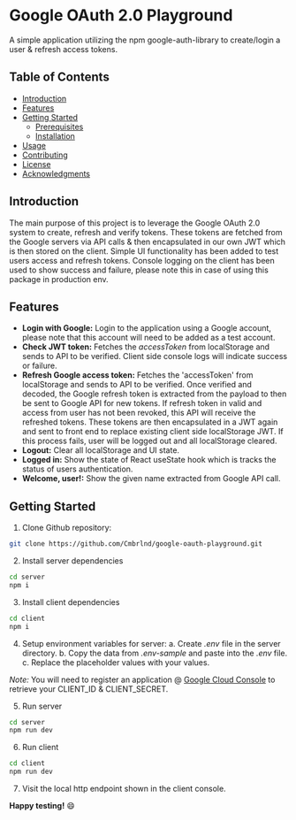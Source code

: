 # Google OAuth 2.0 Playground

A simple application utilizing the npm google-auth-library to create/login a user & refresh access tokens.

## Table of Contents

- [Introduction](#introduction)
- [Features](#features)
- [Getting Started](#getting-started)
  - [Prerequisites](#prerequisites)
  - [Installation](#installation)
- [Usage](#usage)
- [Contributing](#contributing)
- [License](#license)
- [Acknowledgments](#acknowledgments)

## Introduction

The main purpose of this project is to leverage the Google OAuth 2.0 system to create, refresh and verify tokens.
These tokens are fetched from the Google servers via API calls & then encapsulated in our own JWT which is then stored on the client.
Simple UI functionality has been added to test users access and refresh tokens.
Console logging on the client has been used to show success and failure, please note this in case of using this package in production env.

## Features

- **Login with Google:** Login to the application using a Google account, please note that this account will need to be added as a test account.
- **Check JWT token:** Fetches the _accessToken_ from localStorage and sends to API to be verified. Client side console logs will indicate success or failure.
- **Refresh Google access token:** Fetches the 'accessToken' from localStorage and sends to API to be verified. Once verified and decoded, the Google refresh token is extracted from the payload to then be sent to Google API for new tokens. If refresh token in valid and access from user has not been revoked, this API will receive the refreshed tokens. These tokens are then encapsulated in a JWT again and sent to front end to replace existing client side localStorage JWT. If this process fails, user will be logged out and all localStorage cleared.
- **Logout:** Clear all localStorage and UI state.
- **Logged in:** Show the state of React useState hook which is tracks the status of users authentication.
- **Welcome, user!:** Show the given name extracted from Google API call.

## Getting Started

1. Clone Github repository:
  ```bash
  git clone https://github.com/Cmbrlnd/google-oauth-playground.git
  ```

2. Install server dependencies
  ```bash
  cd server
  npm i
  ```

3. Install client dependencies
  ```bash
  cd client
  npm i
  ```

4. Setup environment variables for server:
  a. Create _.env_ file in the server directory.
  b. Copy the data from _.env-sample_ and paste into the _.env_ file.
  c. Replace the placeholder values with your values.

  _Note:_ You will need to register an application @ [Google Cloud Console](https://console.cloud.google.com/) to retrieve your CLIENT_ID & CLIENT_SECRET.

5. Run server
  ```bash
  cd server
  npm run dev
  ```

6. Run client
  ```bash
  cd client
  npm run dev
  ```

7. Visit the local http endpoint shown in the client console.

**Happy testing!** :smile: